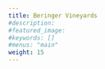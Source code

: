 ```yaml
---
title: Beringer Vineyards
#description: 
#featured_image: 
#keywords: []
#menus: "main"
weight: 15
---
```

